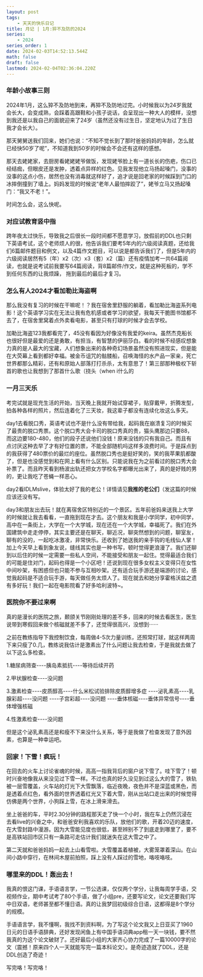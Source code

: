```yaml
---
layout: post
tags:
    - 天天的快乐日记
title: 月记 | 1月:猝不及防的2024
series:
    - 2024
series_order: 1
date: 2024-02-03T14:52:13.544Z
math: false
draft: false
lastmod: 2024-02-04T02:36:04.220Z
---
```


### 年龄小故事三则

2024年1月，这么猝不及防地到来，再猝不及防地过完。小时候我以为24岁我就会长大，会变成熟，会踩着高跟鞋和小孩子说话，会呈现出一种大人的模样，没想到我还是以我自己的面貌迎来了24岁（虽然还没有过生日，坚定地认为过了生日我才会长大）。

那天舅舅送我们回来，她们也说：“不知不觉长到了那时爸爸妈妈的年龄，怎么就已经快50岁了呢”，不知道我到50岁的时候会不会还有这样的感想。

那天去姥姥家，去厨房看姥姥姥爷做饭，发现姥爷脸上有一道长长的伤疤，伤口已经结痂，但眼皮还是发肿，透着点异样的红色。见我发现他立马扬起嗓门，没事的没事的这点小伤，居然也没有消毒就这样好了，追才说是回老家的时候踩到门口的冰摔倒撞到了墙上。妈妈发现的时候说“老年人最怕摔跤了”，姥爷立马又扬起嗓门：“我又不老！”。

时间怎么会，这么快呢。

### 对应试教育竖中指

跨年夜太过快乐，导致我之后很长一段时间都不愿意学习，放假前的DDL也只剩下英语考试，这个老师烦人的很，他告诉我们要考5年内的六级阅读真题，还给我们6篇邮件题目和例文，以及4篇作文题目，可以说是都告诉我们了，但是5年内的六级阅读居然有5（年）x2（次）x3（套）x2（篇）还有疫情加考一共64篇阅读，也就是说考试前我要写64篇阅读，背8篇邮件/作文，就是这种死板的，学不到任何东西的让我烦躁， 拖到最后的最后才复习。

### 怎么有人2024才看加勒比海盗啊

那么我没有复习的时候在干嘛呢！？我在宿舍里舒服的躺着，看加勒比海盗系列电影！这个英语学习实在无法让我有危机感或者学习的欲望，我每天干脆图书馆都不去了，在宿舍里窝着点外卖看电影，甚至只有打球的时候才会去学校。

加勒比海盗123我都看完了，45没有看因为好像没有我爱的keira。虽然杰克船长也很好但是最爱的还是勇敢，有担当，有智慧的伊丽莎白。看的时候不经感叹想象力真的是人最大的宝藏，人们想象出来的各种奇幻场景虽然没有照进现实，但是能在大荧幕上看到都好幸福。被金币诅咒的骷髅船，召唤海怪的水产品一家亲，死亡世界都那么精彩，还有和原始人部落打打杀杀，太有意思了！第三部那种极权下斩首的歌也让我想到了那首什么歌（挠头（when i什么的

### 一月三天乐

考完试就是现充生活的开始，当天晚上我就开始试穿裙子，贴穿戴甲，折腾发型，拍各种各样的照片，然后连着化了三天妆，我这辈子都没有连续化妆这么多天。

day1去看脱口秀，英语考试也不是什么没有带给我，起码我在崩溃复习的时候买了最贵的脱口秀票。这个脱口秀大会卡司的脱口秀真的贵，猫头鹰那边只要88，而这边要180-480，他们的段子还说他们没钱！原来没钱的只有我自己。而且有点讨厌这种去早了才有好位置的票，不能全部随机吗这样多浪费时间。于是踩点到的我获得了480票价的最烂的座位。虽然脱口秀也是挺好笑的，笑的我苹果肌都酸了，但是也没感觉到和在网上看有什么区别。只能说我在为之前看过的脱口秀大会补票了。而且昨天看到杨波出轨还把女方学校名字都曝光出来了，真的是好贱的男的，更让我吃了苍蝇一样恶心。

day2看IDLMslive，体验太好了我的老公！详情请见**我推的老公们**（发这篇的时候应该还没有写。

day3和朋友出去玩！就在离宿舍区特别近的一个景区。五年前爸妈来送我上大学的时候就让我去看看，一直拖到现在才去。这个朋友和我是小学同学，初中同学，高中在一条街上，大学在一个大学城，现在还在一个大学城，幸福死了。我们在外国建筑中走走停停，其实主要还是在聊天，聊近况，聊突然想到的问题，聊室友，聊有的没的，一起吃冰激凌，非常快乐。还收到了她送我的亲手钩的毛线仙人掌！加上今天早上看到象友说，缝线其实也是一种书写，顿时觉得更浪漫了。我们还聊到以后住的时候一定需要一些私人空间，不能接受和朋友一起住。觉得最适合我们的可能是住对门，起码也得是一个小区吧！还说到现在很多女权主义变得只在女性中间吵架，有困惑但也只能不参与互相吵架。还有适合玩手游还是端游的讨论，感觉我起码是不适合玩手游，每天做任务太烦人了。现在就去和她分享霍格沃兹之遗有多好玩！我们一起在电影院看了好多哈利波特~。

### 医院你不要过来啊

真的是漫长的医院之旅，颞颌关节刚刚处理的差不多，回来的时候去看医生，医生说带到寒假回来做个核磁就差不多了，还觉得很高兴，没想到······

之前在教练指导下我控制饮食，每周做4-5次力量训练，还照常打球，就这样两周下来只瘦了0.几，教练说我估计是激素出了什么问题让我去检查，于是我就去做了以下这么多检查。

1.糖尿病筛查----胰岛素抵抗----等待后续开药

2.甲状腺检查----没问题

3.激素检查----皮质醇高----什么米松试验排除皮质醇增多症
         ----泌乳素高----乳腺彩超----没问题
                    ----子宫彩超----没问题
                    ----垂体核磁----垂体异常信号----垂体增强核磁

4.性激素检查----没问题

但是这个泌乳素高还是和瘦不下来没什么关系，等于是我做了检查发现了意外因素，也算是一种幸运吧。

### 回家！下雪！疯玩！

在回去的火车上讨论雀魂的时候，高高一指我背后的窗户说下雪了。哇下雪了！顿时兴奋地像我从来没见过下雪一样。不过也真的好久没见到过这么大的雪了，铁轨被一层雪覆盖，火车站的灯光下大雪飘落，临近夜晚，夜色并不是深蓝或黑色，而是透着点红色，看外面的世界透着红光又下着大雪，刚从出站口走出来的时候觉得仿佛是两个世界，小狗踩上雪，在冰上滑来滑去。

坐上爸爸的车，平时2.30分钟的路程那天走了快一个小时，我在车上仍然沉浸在去看live的兴奋之中，和爸爸安利我喜欢的乐队，放他们的歌，开着20迈的速度，在大雪封路中漫游。因为大雪能见度也很低，甚至辨别不了到底走到哪里了，要不是高铁站回市区只有一条路可走估计我们就迷失在这大雪之中了。

第二天就和爸爸妈妈一起去上山看雪啦。大雪覆盖着植被，大雾笼罩着深山。在山间小路中穿行，在林间木屋前拍照，踩上没有人踩过的雪地，咯吱咯吱。

### 哪里来的DDL！轰出去！

我真的恨这门课，手语语言学，一节公选课，仅仅两个学分，让我每周学手语，交视频作业，期中考试考了80个手语，做了小组pre，还要写论文，论文还要我们写中日双语，老师甚至都不懂日语。真的让我梦回初级综合日语，这都得是8个学分的规模。

手语语言学，我不懂啊，我找不到资料啊，为了写这个论文我又上日亚买了1960日元的日语手语辞典，还好发现闲鱼上有中国手语词典app租一天一块钱，要不然我真的为这个论文破财了。还好最后小组的大家齐心协力完成了一篇10000字的论文（震撼！原来四个人一天就能写完一篇本科论文）。是奇迹造就了DDL，还是DDL创造了奇迹！

写完咯！写完咯！

